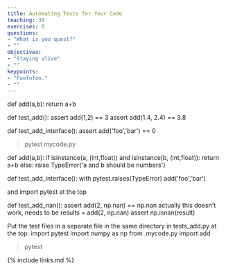 ```yaml
---
title: Automating Tests for Your Code
teaching: 30
exercises: 0
questions:
- "What is you quest?"
- ""
objectives:
- "Staying alive"
- ""
keypoints:
- "Foofofoo."
- ""
---
```


def add(a,b):
  return a+b
  
def test_add():
  assert add(1,2) == 3
  assert add(1.4, 2.4) == 3.8

def test_add_interface():
  assert add('foo','bar') == 0

> pytest mycode.py

def add(a,b):
  if isinstance(a, (int,float)) and isinstance(b, (int,float)):
    return a+b
  else:
    raise TypeError('a and b should be numbers')

def test_add_interface():
  with pytest.raises(TypeError)
    add('foo','bar')

and import pytest at the top

def test_add_nan():
  assert add(2, np.nan) == np.nan
  actually this doesn't work, needs to be 
  results = add(2, np.nan)
  assert np.isnan(result)
  

Put the test files in a separate file in the same directory in tests_add.py
at the top:
import pytest
import numpy as np
from .mycode.py import add

>pytest


{% include links.md %}
